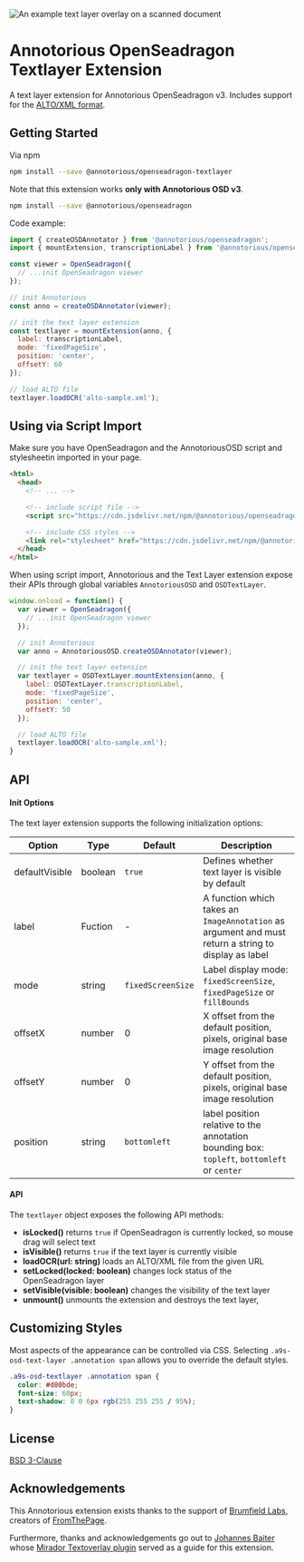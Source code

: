 ![An example text layer overlay on a scanned document](https://raw.githubusercontent.com/annotorious/annotorious-v3-extensions/main/annotorious-osd-textlayer/screenshot.jpg "An example text layer overlay on a scanned document")

# Annotorious OpenSeadragon Textlayer Extension

A text layer extension for Annotorious OpenSeadragon v3. Includes support for the [ALTO/XML format](https://www.loc.gov/standards/alto/).

## Getting Started

Via npm

```sh
npm install --save @annotorious/openseadragon-textlayer
```

Note that this extension works __only with Annotorious OSD v3__.

```sh
npm install --save @annotorious/openseadragon
```

Code example:

```js
import { createOSDAnnotator } from '@annotorious/openseadragon';
import { mountExtension, transcriptionLabel } from '@annotorious/openseadragon-textlayer';

const viewer = OpenSeadragon({
  // ...init OpenSeadragon viewer
});

// init Annotorious 
const anno = createOSDAnnotator(viewer);

// init the text layer extension 
const textlayer = mountExtension(anno, {
  label: transcriptionLabel,
  mode: 'fixedPageSize',
  position: 'center',
  offsetY: 60
});

// load ALTO file
textlayer.loadOCR('alto-sample.xml');
```

## Using via Script Import

Make sure you have OpenSeadragon and the AnnotoriousOSD script and stylesheetin imported in your page.

```html
<html>
  <head>
    <!-- ... -->

    <!-- include script file -->
    <script src="https://cdn.jsdelivr.net/npm/@annotorious/openseadragon-textlayer@latest/dist/annotorious-openseadragon-textlayer.js"></script>

    <!-- include CSS styles -->
    <link rel="stylesheet" href="https://cdn.jsdelivr.net/npm/@annotorious/openseadragon-textlayer@latest/dist/annotorious-openseadragon-textlayer.css">
  </head>
</html>
```

When using script import, Annotorious and the Text Layer extension expose their APIs through
global variables `AnnotoriousOSD` and `OSDTextLayer`.

```js
window.onload = function() {
  var viewer = OpenSeadragon({
    // ...init OpenSeadragon viewer
  });

  // init Annotorious
  var anno = AnnotoriousOSD.createOSDAnnotator(viewer);

  // init the text layer extension
  var textlayer = OSDTextLayer.mountExtension(anno, {
    label: OSDTextLayer.transcriptionLabel,
    mode: 'fixedPageSize',
    position: 'center',
    offsetY: 50
  });

  // load ALTO file
  textlayer.loadOCR('alto-sample.xml');
}
```

## API

#### Init Options

The text layer extension supports the following initialization options:

| Option         | Type    | Default           | Description                                                                                          |
|----------------|---------|-------------------|------------------------------------------------------------------------------------------------------|
| defaultVisible | boolean | `true`            | Defines whether text layer is visible by default                                                     |   
| label          | Fuction | -                 | A function which takes an `ImageAnnotation` as argument and must return a string to display as label |
| mode           | string  | `fixedScreenSize` | Label display mode: `fixedScreenSize`, `fixedPageSize` or `fillBounds`                               |
| offsetX        | number  | 0                 | X offset from the default position, pixels, original base image resolution                           |
| offsetY        | number  | 0                 | Y offset from the default position, pixels, original base image resolution                           |
| position       | string  | `bottomleft`      | label position relative to the annotation bounding box: `topleft`, `bottomleft` or `center`          |

#### API

The `textlayer` object exposes the following API methods:

- __isLocked()__ returns `true` if OpenSeadragon is currently locked, so mouse drag will select text
- __isVisible()__ returns `true` if the text layer is currently visible
- __loadOCR(url: string)__ loads an ALTO/XML file from the given URL
- __setLocked(locked: boolean)__ changes lock status of the OpenSeadragon layer
- __setVisible(visible: boolean)__ changes the visibility of the text layer
- __unmount()__ unmounts the extension and destroys the text layer‚

## Customizing Styles

Most aspects of the appearance can be controlled via CSS. Selecting
`.a9s-osd-text-layer .annotation span` allows you to override the default
styles.

```css
.a9s-osd-textlayer .annotation span {
  color: #d80bde;
  font-size: 60px;
  text-shadow: 0 0 6px rgb(255 255 255 / 95%);
}
```

## License

[BSD 3-Clause](https://github.com/annotorious/annotorious-v3-extensions/blob/main/annotorious-osd-textlayer/LICENSE)

## Acknowledgements

This Annotorious extension exists thanks to the support of [Brumfield Labs](https://www.brumfieldlabs.com/),
creators of [FromThePage](https://fromthepage.com/).

Furthermore, thanks and acknowledgements go out to [Johannes Baiter](https://github.com/jbaiter) whose
[Mirador Textoverlay plugin](https://github.com/dbmdz/mirador-textoverlay) served as a guide
for this extension.

